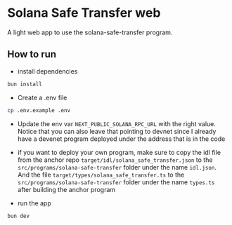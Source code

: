 # Solana Safe Transfer web

A light web app to use the solana-safe-transfer program.

## How to run

- install dependencies

```bash
bun install
```

- Create a .env file

```bash
cp .env.example .env
```

- Update the env var `NEXT_PUBLIC_SOLANA_RPC_URL` with the right value. Notice that you can also leave that pointing to
  devnet since I already have a devenet program deployed under the address that is in the code

- if you want to deploy your own program, make sure to copy the idl file from the anchor repo
  `target/idl/solana_safe_transfer.json` to the `src/programs/solana-safe-transfer` folder under the name `idl.json`.
  And the file `target/types/solana_safe_transfer.ts` to the `src/programs/solana-safe-transfer` folder under the name
  `types.ts` after building the anchor program

- run the app

```bash
bun dev
```

